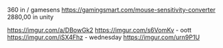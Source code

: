 360 in / gamesens https://gamingsmart.com/mouse-sensitivity-converter
2880,00 in unity


































https://imgur.com/a/DBowGk2
https://imgur.com/s6VomKv - oott
https://imgur.com/iSX4Fhz - wednesday
https://imgur.com/urn9P1U
